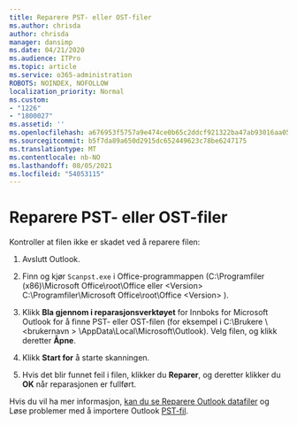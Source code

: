 ```yaml
---
title: Reparere PST- eller OST-filer
ms.author: chrisda
author: chrisda
manager: dansimp
ms.date: 04/21/2020
ms.audience: ITPro
ms.topic: article
ms.service: o365-administration
ROBOTS: NOINDEX, NOFOLLOW
localization_priority: Normal
ms.custom:
- "1226"
- "1800027"
ms.assetid: ''
ms.openlocfilehash: a676953f5757a9e474ce0b65c2ddcf921322ba47ab93016aa05f23c8a70d8d24
ms.sourcegitcommit: b5f7da89a650d2915dc652449623c78be6247175
ms.translationtype: MT
ms.contentlocale: nb-NO
ms.lasthandoff: 08/05/2021
ms.locfileid: "54053115"
---
```

# <a name="repair-pst-or-ost-files"></a>Reparere PST- eller OST-filer

Kontroller at filen ikke er skadet ved å reparere filen:

1. Avslutt Outlook.

2. Finn og kjør `Scanpst.exe` i Office-programmappen (C:\Programfiler (x86)\Microsoft Office\root\Office eller \<Version\> C:\Programfiler\Microsoft Office\root\Office \<Version\> ).

3. Klikk **Bla gjennom i reparasjonsverktøyet**  for Innboks for Microsoft Outlook for å finne PST- eller OST-filen (for eksempel i C:\Brukere \\<brukernavn \> \AppData\Local\Microsoft\Outlook). Velg filen, og klikk deretter **Åpne**.

4. Klikk **Start for** å starte skanningen.

5. Hvis det blir funnet feil i filen, klikker du **Reparer**, og deretter klikker du **OK** når reparasjonen er fullført.

Hvis du vil ha mer informasjon, [kan du se Reparere Outlook datafiler](https://support.office.com/article/25663bc3-11ec-4412-86c4-60458afc5253) og Løse problemer med å importere Outlook [PST-fil](https://support.office.com/article/2d2e50dc-5c36-4ab2-ab50-f1be733b3d6e).
